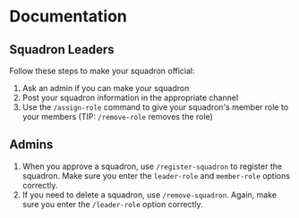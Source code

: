 # Documentation

## Squadron Leaders
Follow these steps to make your squadron official:
1. Ask an admin if you can make your squadron
2. Post your squadron information in the appropriate channel
3. Use the `/assign-role` command to give your squadron's member role to your members (TIP: `/remove-role` removes the role)

## Admins
1. When you approve a squadron, use `/register-squadron` to register the squadron. Make sure you enter the `leader-role` and `member-role` options correctly.
2. If you need to delete a squadron, use `/remove-squadron`. Again, make sure you enter the `/leader-role` option correctly.